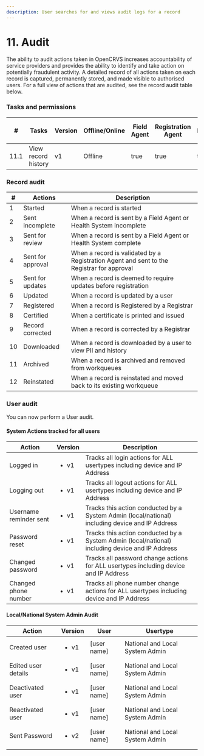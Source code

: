 ```yaml
---
description: User searches for and views audit logs for a record
---
```


# 11. Audit

The ability to audit actions taken in OpenCRVS increases accountability of service providers and provides the ability to identify and take action on potentially fraudulent activity. A detailed record of all actions taken on each record is captured, permanently stored, and made visible to authorised users. For a full view of actions that are audited, see the record audit table below.

### Tasks and permissions

<table><thead><tr><th>#</th><th>Tasks</th><th>Version</th><th>Offline/Online</th><th data-type="checkbox">Field Agent</th><th data-type="checkbox">Registration Agent</th><th data-type="checkbox">Registrar</th><th data-type="checkbox">National Registrar</th><th data-type="checkbox">Performance Manager</th><th data-type="checkbox">Local System Admin</th><th data-type="checkbox">National System Admin</th></tr></thead><tbody><tr><td>11.1</td><td>View record history</td><td>v1</td><td>Offline</td><td>true</td><td>true</td><td>true</td><td>true</td><td>false</td><td>false</td><td>false</td></tr></tbody></table>

### Record audit

| #  | Actions           | Description                                                                               |
| -- | ----------------- | ----------------------------------------------------------------------------------------- |
| 1  | Started           | When a record is started                                                                  |
| 2  | Sent incomplete   | When a record is sent by a Field Agent or Health System incomplete                        |
| 3  | Sent for review   | When a record is sent by a Field Agent or Health System complete                          |
| 4  | Sent for approval | When a record is validated by a Registration Agent and sent to the Registrar for approval |
| 5  | Sent for updates  | When a record is deemed to require updates before registration                            |
| 6  | Updated           | When a record is updated by a user                                                        |
| 7  | Registered        | When a record is Registered by a Registrar                                                |
| 8  | Certified         | When a certificate is printed and issued                                                  |
| 9  | Record corrected  | When a record is corrected by a Registrar                                                 |
| 10 | Downloaded        | When a record is downloaded by a user to view PII and history                             |
| 11 | Archived          | When a record is archived and removed from workqueues                                     |
| 12 | Reinstated        | When a record is reinstated and moved back to its existing workqueue                      |

### User audit

You can now perform a User audit.

#### System Actions tracked for all users

| Action                  | Version              | Description                                                                                     |
| ----------------------- | -------------------- | ----------------------------------------------------------------------------------------------- |
| Logged in               | <ul><li>v1</li></ul> | Tracks all login actions for ALL usertypes including device and IP Address                      |
| Logging out             | <ul><li>v1</li></ul> | Tracks all logout actions for ALL usertypes including device and IP Address                     |
| Username reminder sent  | <ul><li>v1</li></ul> | Tracks this action conducted by a System Admin (local/national) including device and IP Address |
| Password reset          | <ul><li>v1</li></ul> | Tracks this action conducted by a System Admin (local/national) including device and IP Address |
| Changed password        | <ul><li>v1</li></ul> | Tracks all password change actions for ALL usertypes including device and IP Address            |
| Changed phone number    | <ul><li>v1</li></ul> | Tracks all phone number change actions for ALL usertypes including device and IP Address        |

#### Local/National System Admin Audit

| Action              | Version              | User          | Usertype                        |
| ------------------- | -------------------- | ------------- | ------------------------------- |
| Created user        | <ul><li>v1</li></ul> | \[user name]  | National and Local System Admin |
| Edited user details | <ul><li>v1</li></ul> | \[user name]  | National and Local System Admin |
| Deactivated user    | <ul><li>v1</li></ul> | \[user name]  | National and Local System Admin |
| Reactivated user    | <ul><li>v1</li></ul> | \[user name]  | National and Local System Admin |
| Sent Password       | <ul><li>v2</li></ul> | \[user name]  | National and Local System Admin |
|                     |                      |               |                                 |
